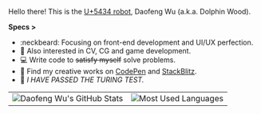 Hello there! This is the [U+5434 robot](https://twitter.com/Dolphin_Wood/status/966221418164715520), Daofeng Wu (a.k.a. Dolphin Wood). 

**Specs >**

- :neckbeard: Focusing on front-end development and UI/UX perfection.
- :see_no_evil: Also interested in CV, CG and game development.
- :computer: Write code to ~~satisfy myself~~ solve problems.
- :feet: Find my creative works on [CodePen](https://codepen.io/idiotWu) and [StackBlitz](https://stackblitz.com/@idiotWu).
- :robot: _I HAVE PASSED THE TURING TEST._

<table>
  <tbody>
    <tr valign="top">
      <td>
        <img src="https://github-readme-stats-idiotwu.vercel.app/api?username=idiotWu&show_icons=true&include_all_commits=true&hide_border=true&role=OWNER,ORGANIZATION_MEMBER&cache_seconds=43200" alt="Daofeng Wu's GitHub Stats" />
      </td>
      <td>
        <img src="https://github-readme-stats-idiotwu.vercel.app/api/top-langs/?username=idiotWu&langs_count=10&layout=compact&hide_border=true&role=OWNER,ORGANIZATION_MEMBER&hide=TeX,HTML&cache_seconds=43200" alt="Most Used Languages" />
      </td>
    </tr>
  </tbody>
</table>

